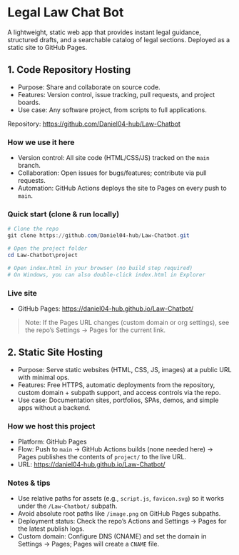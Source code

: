 # Legal Law Chat Bot

A lightweight, static web app that provides instant legal guidance, structured drafts, and a searchable catalog of legal sections. Deployed as a static site to GitHub Pages.

## 1. Code Repository Hosting

- Purpose: Share and collaborate on source code.
- Features: Version control, issue tracking, pull requests, and project boards.
- Use case: Any software project, from scripts to full applications.

Repository: https://github.com/Daniel04-hub/Law-Chatbot

### How we use it here
- Version control: All site code (HTML/CSS/JS) tracked on the `main` branch.
- Collaboration: Open issues for bugs/features; contribute via pull requests.
- Automation: GitHub Actions deploys the site to Pages on every push to `main`.

### Quick start (clone & run locally)

```powershell
# Clone the repo
git clone https://github.com/Daniel04-hub/Law-Chatbot.git

# Open the project folder
cd Law-Chatbot\project

# Open index.html in your browser (no build step required)
# On Windows, you can also double-click index.html in Explorer
```

### Live site
- GitHub Pages: https://daniel04-hub.github.io/Law-Chatbot/

> Note: If the Pages URL changes (custom domain or org settings), see the repo’s Settings → Pages for the current link.

## 2. Static Site Hosting

- Purpose: Serve static websites (HTML, CSS, JS, images) at a public URL with minimal ops.
- Features: Free HTTPS, automatic deployments from the repository, custom domain + subpath support, and access controls via the repo.
- Use case: Documentation sites, portfolios, SPAs, demos, and simple apps without a backend.

### How we host this project
- Platform: GitHub Pages
- Flow: Push to `main` → GitHub Actions builds (none needed here) → Pages publishes the contents of `project/` to the live URL.
- URL: https://daniel04-hub.github.io/Law-Chatbot/

### Notes & tips
- Use relative paths for assets (e.g., `script.js`, `favicon.svg`) so it works under the `/Law-Chatbot/` subpath.
- Avoid absolute root paths like `/image.png` on GitHub Pages subpaths.
- Deployment status: Check the repo’s Actions and Settings → Pages for the latest publish logs.
- Custom domain: Configure DNS (CNAME) and set the domain in Settings → Pages; Pages will create a `CNAME` file.
